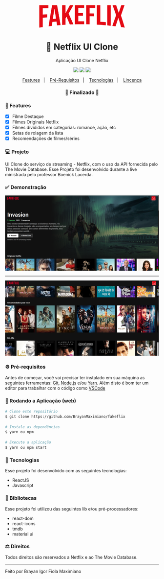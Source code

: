<h4 align="center">
  <img src="https://github.com/BrayanMaximiano/FakeFlix/blob/main/src/components/img/logo.png" alt="logo" height="80"/>
</h4>

<h1 align="center">
    🚀 Netflix UI Clone
</h1>

<p align="center">Aplicação UI Clone Netflix</p>

<p align="center">
  <img src="https://img.shields.io/badge/react%20version-16.8.0-informational"/>
  <img src="https://img.shields.io/badge/next%20version-latest-important" />
  <img src="https://img.shields.io/badge/ultimo%20commiy-novembro%202021-red" />
  
</p>

<p align="center">
  <a href="#-features">Features</a>&nbsp;&nbsp;&nbsp;|&nbsp;&nbsp;&nbsp;
  <a href="#-pré-requisitos">Pré-Requisitos</a>&nbsp;&nbsp;&nbsp;|&nbsp;&nbsp;&nbsp;
  <a href="#-tecnologias">Tecnologias</a>&nbsp;&nbsp;&nbsp;|&nbsp;&nbsp;&nbsp;
  <a href="#-licença">Lincença</a>
</p>

<h3 align="center"> 
🚧  Finalizado  🚧
</h3>

### 📎 Features 

- [x] Filme Destaque
- [x] Filmes Originais Netflix
- [x] Filmes divididos em categorias: romance, ação, etc
- [x] Setas de rolagem da lista
- [x] Recomendações de filmes/séries

### 💻 Projeto

UI Clone do serviço de streaming - Netflix, com o uso da API fornecida pelo The Movie Database. Esse Projeto foi desenvolvido durante a live ministrada pelo professor Boenick Lacerda. 

### ✅ Demonstração
<img src="https://github.com/BrayanMaximiano/FakeFlix/blob/main/public/Destaques.png" />
<hr/>
<img src="https://github.com/BrayanMaximiano/FakeFlix/blob/main/public/MovieRow.png" />

### ⚙ Pré-requisitos

Antes de começar, você vai precisar ter instalado em sua máquina as seguintes ferramentas:
[Git](https://git-scm.com), [Node.js](https://nodejs.org/en/) e/ou [Yarn](https://yarnpkg.com/). 
Além disto é bom ter um editor para trabalhar com o código como [VSCode](https://code.visualstudio.com/)

### 📗 Rodando a Aplicação (web)

```bash
# Clone este repositório
$ git clone https://github.com/BrayanMaximiano/fakeflix

# Instale as dependências
$ yarn ou npm

# Execute a aplicação
$ yarn ou npm start
```

### 🚀 Tecnologias

Esse projeto foi desenvolvido com as seguintes tecnologias:

- ReactJS
- Javascript

### 📕 Bibliotecas

Esse projeto foi utilizou das seguintes lib e/ou pré-processadores:

- react-dom
- react-icons
- tmdb
- material ui

### ⚖ Direitos

Todos direitos são reservados a Netflix e ao The Movie Database.



<hr/>

Feito por Brayan Igor Fiola Maximiano
